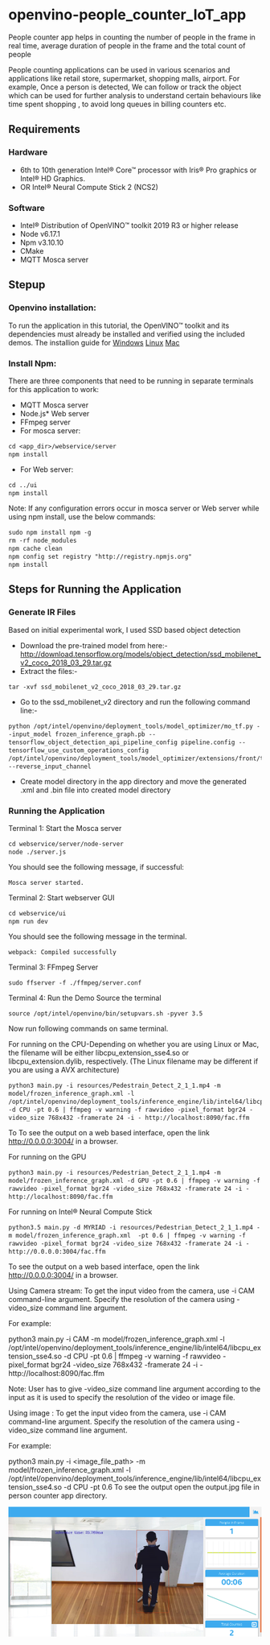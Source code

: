 # openvino-people_counter_IoT_app
People counter app helps in counting the number of people in the frame in real time, average duration of people in the frame and the total count of people

People counting applications can be used in various scenarios and applications like retail store, supermarket, shopping malls, airport. For example, Once a person is detected, We can follow or track the object which can be used for further analysis to understand certain behaviours like time spent shopping , to avoid long queues in billing counters etc.
## Requirements
 ### Hardware
  * 6th to 10th generation Intel® Core™ processor with Iris® Pro graphics or Intel® HD Graphics.
  * OR  Intel® Neural Compute Stick 2 (NCS2)

 ### Software
  * Intel® Distribution of OpenVINO™ toolkit 2019 R3 or higher release
  * Node v6.17.1
  * Npm v3.10.10
  * CMake
  * MQTT Mosca server
## Stepup
### Openvino installation:
  To run the application in this tutorial, the OpenVINO™ toolkit and its dependencies must already be installed and verified using the included demos.
  The installion guide for
  [Windows](https://docs.openvinotoolkit.org/latest/_docs_install_guides_installing_openvino_windows.html)
  [Linux](https://docs.openvinotoolkit.org/latest/_docs_install_guides_installing_openvino_linux.html)
  [Mac](https://docs.openvinotoolkit.org/latest/_docs_install_guides_installing_openvino_macos.html)
  
  ### Install Npm:
  There are three components that need to be running in separate terminals for this application to work:
  * MQTT Mosca server
  * Node.js* Web server
  * FFmpeg server
  * For mosca server:

```
cd <app_dir>/webservice/server
npm install 
```

* For Web server:
```
cd ../ui
npm install
```
Note: If any configuration errors occur in mosca server or Web server while using npm install, use the below commands:
```
sudo npm install npm -g 
rm -rf node_modules
npm cache clean
npm config set registry "http://registry.npmjs.org"
npm install
```
## Steps for Running the Application
 ### Generate IR Files
 Based on initial experimental work, I used SSD based object detection
 * Download the pre-trained model from here:- http://download.tensorflow.org/models/object_detection/ssd_mobilenet_v2_coco_2018_03_29.tar.gz
 * Extract the files:-
```
tar -xvf ssd_mobilenet_v2_coco_2018_03_29.tar.gz
```
* Go to the ssd_mobilenet_v2 directory and run the following command line:-
```
python /opt/intel/openvino/deployment_tools/model_optimizer/mo_tf.py --input_model frozen_inference_graph.pb --tensorflow_object_detection_api_pipeline_config pipeline.config --tensorflow_use_custom_operations_config /opt/intel/openvino/deployment_tools/model_optimizer/extensions/front/tf/ssd_v2_support.json --reverse_input_channel
```
* Create model directory in the app directory and move the generated .xml and .bin file into created model directory
### Running the Application
Terminal 1: Start the Mosca server
```
cd webservice/server/node-server
node ./server.js
```
 You should see the following message, if successful:
```
Mosca server started.
```
Terminal 2: Start webserver GUI
```
cd webservice/ui
npm run dev
```
You should see the following message in the terminal.
```
webpack: Compiled successfully
```
Terminal 3: FFmpeg Server
```
sudo ffserver -f ./ffmpeg/server.conf
```
Terminal 4: Run the Demo
Source the terminal
```
source /opt/intel/openvino/bin/setupvars.sh -pyver 3.5
```
Now run following commands on same terminal.

For running on the CPU-Depending on whether you are using Linux or Mac, the filename will be either libcpu_extension_sse4.so or libcpu_extension.dylib, respectively. (The Linux filename may be different if you are using a AVX architecture)
```
python3 main.py -i resources/Pedestrain_Detect_2_1_1.mp4 -m model/frozen_inference_graph.xml -l /opt/intel/openvino/deployment_tools/inference_engine/lib/intel64/libcpu_extension_sse4.so -d CPU -pt 0.6 | ffmpeg -v warning -f rawvideo -pixel_format bgr24 -video_size 768x432 -framerate 24 -i - http://localhost:8090/fac.ffm
```
To To see the output on a web based interface, open the link http://0.0.0.0:3004/ in a browser.

For running on the GPU
```
python3 main.py -i resources/Pedestrian_Detect_2_1_1.mp4 -m model/frozen_inference_graph.xml -d GPU -pt 0.6 | ffmpeg -v warning -f rawvideo -pixel_format bgr24 -video_size 768x432 -framerate 24 -i - http://localhost:8090/fac.ffm
```

For running on  Intel® Neural Compute Stick
```
python3.5 main.py -d MYRIAD -i resources/Pedestrian_Detect_2_1_1.mp4 -m model/frozen_inference_graph.xml  -pt 0.6 | ffmpeg -v warning -f rawvideo -pixel_format bgr24 -video_size 768x432 -framerate 24 -i - http://0.0.0.0:3004/fac.ffm
```
To see the output on a web based interface, open the link http://0.0.0.0:3004/ in a browser.

Using Camera stream:
To get the input video from the camera, use -i CAM command-line argument. Specify the resolution of the camera using -video_size command line argument.

For example:

python3 main.py -i CAM -m model/frozen_inference_graph.xml -l /opt/intel/openvino/deployment_tools/inference_engine/lib/intel64/libcpu_extension_sse4.so -d CPU -pt 0.6 | ffmpeg -v warning -f rawvideo -pixel_format bgr24 -video_size 768x432 -framerate 24 -i - http://localhost:8090/fac.ffm

Note: User has to give -video_size command line argument according to the input as it is used to specify the resolution of the video or image file.

Using image :
To get the input video from the camera, use -i CAM command-line argument. Specify the resolution of the camera using -video_size command line argument.

For example:

python3 main.py -i <image_file_path> -m model/frozen_inference_graph.xml -l /opt/intel/openvino/deployment_tools/inference_engine/lib/intel64/libcpu_extension_sse4.so -d CPU -pt 0.6
To see the output open the output.jpg file in person counter app directory.

![Sample Output Image](https://github.com/AarthiAlagammai/Openvino-people_counter_IoT_app/blob/master/resources/people-counter-image.png)
